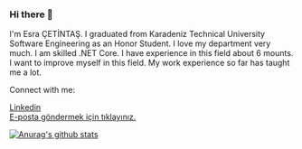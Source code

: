 ### Hi there 👋

I'm Esra ÇETİNTAŞ. I graduated from Karadeniz Technical University Software Engineering as an Honor Student. I love my department very much. I am skilled .NET Core. I have experience in this field about 6 mounts. I want to improve myself in this field. My work experience so far has taught me a lot.

Connect with me:

<a href="https://www.linkedin.com/in/esracetintas/">Linkedin</a>
<br>
<a href="mailto:esra.cetintas@outlook.com.tr"> E-posta göndermek için tıklayınız.</a>

[![Anurag's github stats](https://github-readme-stats.vercel.app/api?username=EsraCetintas&theme=blue-green)](https://github.com/EsraCetintas/github-readme-stats)
